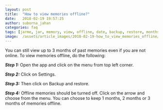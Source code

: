 ```yaml
---
layout: post
title:  "How to view memories offline?"
date:   2018-02-19 19:57:25
author: suborna_jahan
categories: faq
tags: [jarme, jar, memory, view, offline, date, backup, restore, months, three]
image:  /assets/article_images/2018-02-19-how_to_view_memories_offline/cover.jpg
---
```


You can still view up to 3 months of past memories even if you are not online. To view memories offline, do the following:

***Step 1:*** Open the app and click on the menu from top left corner.

***Step 2:*** Click on Settings.

***Step 3:*** Then click on Backup and restore.

***Step 4:*** Offline memories should be turned off. Click on the arrow and choose from the menu. You can choose to keep 1 months, 2 months or 3 months of memories offline.